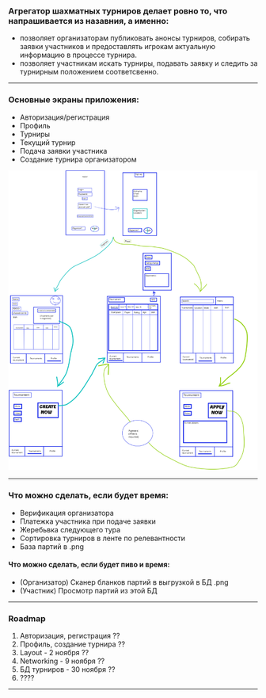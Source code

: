 ### Агрегатор шахматных турниров делает ровно то, что напрашивается из назавния, а именно: 
+ позволяет организаторам публиковать анонсы турниров, собирать заявки участников и предоставлять игрокам актуальную информацию в процессе турнира. 
+ позволяет участникам искать турниры, подавать заявку и следить за турнирным положением соответсвенно. 

---

### Основные экраны приложения: 
+ Авторизация/регистрация
+ Профиль
+ Турниры
+ Текущий турнир
+ Подача заявки участника
+ Создание турнира организатором

![Основные экраны](roadmap.png)

---

### Что можно сделать, если будет время:
+ Верификация организатора
+ Платежка участника при подаче заявки
+ Жеребьвка следующего тура
+ Сортировка турниров в ленте по релевантности
+ База партий в .png

#### Что можно сделать, если будет пиво и время:
+ (Организатор) Сканер бланков партий в выгрузкой в БД .png
+ (Участник) Просмотр партий из этой БД

---

### Roadmap
1. Авторизация, регистрация ??
2. Профиль, создание турнира ??
3. Layout - 2 ноября ??
4. Networking - 9 ноября ??
5. БД турниров - 30 ноября ??
6. ????
---



